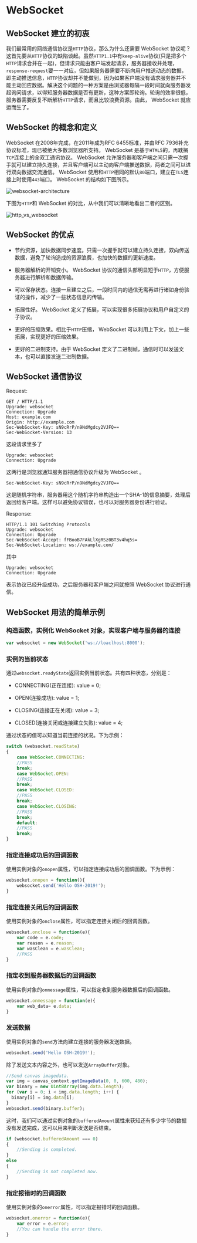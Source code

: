 #  WebSocket 

##  WebSocket 建立的初衷

我们最常用的网络通信协议是`HTTP`协议，那么为什么还需要 WebSocket 协议呢？这首先要从`HTTP`协议的缺陷谈起。虽然`HTTP1.1`中有`keep-alive`协议(只是把多个`HTTP`请求合并在一起)，但请求只能由客户端发起请求，服务器接收并处理，`response-request`要一一对应，但如果服务器需要不断向用户推送动态的数据，即主动推送信息，`HTTP`协议却并不能做到，因为如果客户端没有请求服务器并不能主动回应数据。解决这个问题的一种方案是由浏览器每隔一段时间就向服务器发起询问请求，以得知服务器数据是否有更新，这种方案即轮询。轮询的效率很低，服务器需要反复不断解析`HTTP`请求，而且比较浪费资源。由此， WebSocket 就应运而生了。

##  WebSocket 的概念和定义

 WebSocket 在2008年完成，在2011年成为RFC 6455标准，并由RFC 7936补充协议标准，现已被绝大多数浏览器所支持。 WebSocket 是基于`HTML5`的，再耽搁`TCP`连接上的全双工通讯协议。 WebSocket 允许服务器和客户端之间只需一次握手就可以建立持久连接，并且客户端可以主动向客户端推送数据，两者之间可以进行双向数据交流通信。 WebSocket 使用和`HTTP`相同的默认`80`端口，建立在`TLS`连接上时使用`443`端口。 WebSocket 的结构如下图所示。

![websocket-architecture](websocket-architecture.jpg)

下图为`HTTP`和 WebSocket 的对比，从中我们可以清晰地看出二者的区别。

![http_vs_websocket](http_vs_websocket.png)


##  WebSocket 的优点

- 节约资源，加快数据同步速度。只需一次握手就可以建立持久连接，双向传送数据，避免了轮询造成的资源浪费，也加快的数据的更新速度。

- 服务器解析的开销变小。 WebSocket 协议的通信头部明显短于`HTTP`，方便服务器进行解析和数据传输。

- 可以保存状态。连接一旦建立之后，一段时间内的通信无需再进行诸如身份验证的操作，减少了一些状态信息的传输。

- 拓展性好。 WebSocket 定义了拓展，可以实现很多拓展协议和用户自定义的子协议。

- 更好的压缩效果。相比于`HTTP`压缩， WebSocket 可以利用上下文，加上一些拓展，实现更好的压缩效果。

- 更好的二进制支持。由于 WebSocket 定义了二进制帧，通信时可以发送文本，也可以直接发送二进制数据。

##  WebSocket 通信协议

Request:

```
GET / HTTP/1.1
Upgrade: websocket
Connection: Upgrade
Host: example.com
Origin: http://example.com
Sec-WebSocket-Key: sN9cRrP/n9NdMgdcy2VJFQ==
Sec-WebSocket-Version: 13
```

这段请求里多了

```
Upgrade: websocket
Connection: Upgrade
```

这两行是浏览器通知服务器把通信协议升级为 WebSocket 。

```
Sec-WebSocket-Key: sN9cRrP/n9NdMgdcy2VJFQ==
```

这是随机字符串，服务器用这个随机字符串构造出一个SHA-1的信息摘要，处理后返回给客户端。这样可以避免协议错误，也可以对服务器身份进行验证。

Response:

```
HTTP/1.1 101 Switching Protocols
Upgrade: websocket
Connection: Upgrade
Sec-WebSocket-Accept: fFBooB7FAkLlXgRSz0BT3v4hq5s=
Sec-WebSocket-Location: ws://example.com/
```

其中

```
Upgrade: websocket
Connection: Upgrade
```

表示协议已经升级成功，之后服务器和客户端之间就按照 WebSocket 协议进行通信。

##  WebSocket 用法的简单示例

### 构造函数，实例化 WebSocket 对象，实现客户端与服务器的连接

```js
var websocket = new WebSocket('ws://loaclhost:8000');
```

### 实例的当前状态

通过`websocket.readyState`返回实例当前状态。共有四种状态，分别是：

* CONNECTING(正在连接): value = 0;

* OPEN(连接成功): value = 1;

* CLOSING(连接正在关闭): value = 3;

* CLOSED(连接关闭或连接建立失败): value = 4;

通过状态的值可以知道当前连接的状况。下为示例：

```js
switch (websocket.readState)
{
    case WebSocket.CONNECTING:
    //PASS
    break;
    case WebSocket.OPEN:
    //PASS
    break;
    case WebSocket.CLOSED:
    //PASS
    break;
    case WebSocket.CLOSING:
    //PASS
    break;
    default:
    //PASS
    break;
}

```

### 指定连接成功后的回调函数

使用实例对象的`onopen`属性，可以指定连接成功后的回调函数。下为示例：

```js
websocket.onopen = function(){
    websocket.send('Hello OSH-2019!');
}
```

### 指定连接关闭后的回调函数

使用实例对象的`onclose`属性，可以指定连接关闭后的回调函数。

```js
websocket.onclose = function(e){
    var code = e.code;
    var reason = e.reason;
    var wasClean = e.wasClean;
    //PASS
}
```

### 指定收到服务器数据后的回调函数

使用实例对象的`onmessage`属性，可以指定收到服务器数据后的回调函数。

```js
websocket.onmessage = function(e){
    var web_data= e.data;
}
```

### 发送数据

使用实例对象的`send`方法向建立连接的服务器发送数据。

```js
websocket.send('Hello OSH-2019!');
```

除了发送文本内容之外，也可以发送`ArrayBuffer`对象。

```js
//Send canvas imagedata.
var img = canvas_context.getImageData(0, 0, 600, 480);
var binary = new Uint8Array(img.data.length);
for (var i = 0; i < img.data.length; i++) {
  binary[i] = img.data[i];
}
websocket.send(binary.buffer);
```

这时，我们可以通过实例对象的`bufferedAmount`属性来获知还有多少字节的数据没有发送完成，这可以用来判断发送是否结束。

```js
if (websocket.bufferedAmount === 0)
{
    //Sending is completed.
}
else
{
    //Sending is not completed now.
}
```

### 指定报错时的回调函数

使用实例对象的`onerror`属性，可以指定报错时的回调函数。

```js
websocket.onerror = function(e){
    var error = e.error;
    //You can handle the error there.
}
```
